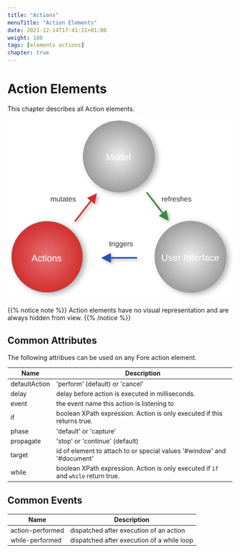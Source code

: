 ```yaml
---
title: "Actions"
menuTitle: "Action Elements"
date: 2021-12-14T17:41:11+01:00
weight: 180
tags: [elements actions]
chapter: true
---
```


# Action Elements

This chapter describes all Action elements.

![Fore Actions](/images/actions.svg)

{{% notice note %}}
Action elements have no visual representation and are always hidden
from view.
{{% /notice %}}

## Common Attributes

The following attribues can be used on any Fore action element.

| Name          | Description                                                                        |
|---------------|------------------------------------------------------------------------------------|
| defaultAction | 'perform' (default) or 'cancel'                                                    |
| delay         | delay before action is executed in milliseconds.                                   |
| event         | the event name this action is listening to                                         |
| if            | boolean XPath expression. Action is only executed if this returns true.            |
| phase         | 'default' or 'capture'                                                             |
| propagate     | 'stop' or 'continue' (default)                                                     |
| target        | id of element to attach to or special values '#window' and '#document'  |
| while         | boolean XPath expression. Action is only executed if `ìf` and `while` return true. |


## Common Events

| Name             | Description                                |
|------------------|--------------------------------------------|
| action-performed | dispatched after execution of an action    |
| while-performed  | dispatched after execution of a while loop |



